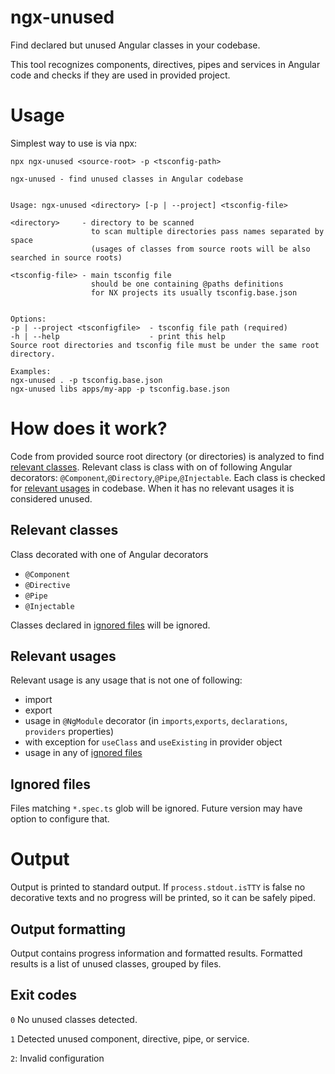 # ngx-unused

Find declared but unused Angular classes in your codebase.

This tool recognizes components, directives, pipes and services in Angular code and checks if they are used in provided
project.

# Usage

Simplest way to use is via npx:

`npx ngx-unused <source-root> -p <tsconfig-path>`

```shell
ngx-unused - find unused classes in Angular codebase


Usage: ngx-unused <directory> [-p | --project] <tsconfig-file>

<directory>     - directory to be scanned
                  to scan multiple directories pass names separated by space
                  (usages of classes from source roots will be also searched in source roots)

<tsconfig-file> - main tsconfig file
                  should be one containing @paths definitions
                  for NX projects its usually tsconfig.base.json


Options:
-p | --project <tsconfigfile>  - tsconfig file path (required)
-h | --help                    - print this help
Source root directories and tsconfig file must be under the same root directory.

Examples:
ngx-unused . -p tsconfig.base.json
ngx-unused libs apps/my-app -p tsconfig.base.json
```

# How does it work?

Code from provided source root directory (or directories) is analyzed to find [relevant classes](#relevant-classes).
Relevant class is class with on of following Angular decorators: `@Component`,`@Directory`,`@Pipe`,`@Injectable`.
Each class is checked for [relevant usages](#relevant-usages) in codebase. When it has no relevant usages it is
considered unused.

## Relevant classes

Class decorated with one of Angular decorators

- `@Component`
- `@Directive`
- `@Pipe`
- `@Injectable`

Classes declared in [ignored files](#ignored-files) will be ignored.

## Relevant usages

Relevant usage is any usage that is not one of following:

- import
- export
- usage in `@NgModule` decorator (in `imports`,`exports`, `declarations`, `providers` properties)
- with exception for `useClass` and `useExisting` in provider object
- usage in any of [ignored files](#ignored-files)

## Ignored files

Files matching `*.spec.ts` glob will be ignored.
Future version may have option to configure that.

# Output

Output is printed to standard output. If `process.stdout.isTTY` is false no decorative texts and no progress will be
printed, so it can be safely piped.

## Output formatting

Output contains progress information and formatted results.
Formatted results is a list of unused classes, grouped by files.

## Exit codes

`0` No unused classes detected.

`1` Detected unused component, directive, pipe, or service.

`2`: Invalid configuration
